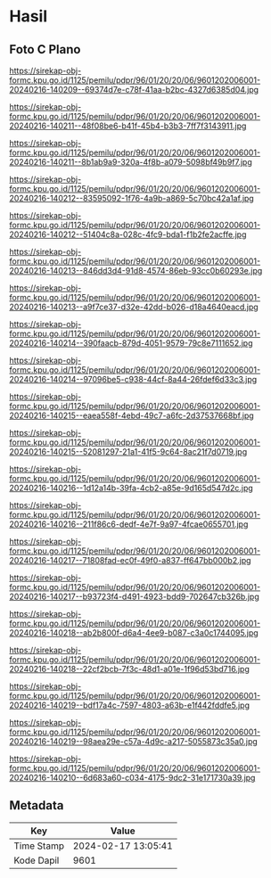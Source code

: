 # Hasil

## Foto C Plano

https://sirekap-obj-formc.kpu.go.id/1125/pemilu/pdpr/96/01/20/20/06/9601202006001-20240216-140209--69374d7e-c78f-41aa-b2bc-4327d6385d04.jpg

https://sirekap-obj-formc.kpu.go.id/1125/pemilu/pdpr/96/01/20/20/06/9601202006001-20240216-140211--48f08be6-b41f-45b4-b3b3-7ff7f3143911.jpg

https://sirekap-obj-formc.kpu.go.id/1125/pemilu/pdpr/96/01/20/20/06/9601202006001-20240216-140211--8b1ab9a9-320a-4f8b-a079-5098bf49b9f7.jpg

https://sirekap-obj-formc.kpu.go.id/1125/pemilu/pdpr/96/01/20/20/06/9601202006001-20240216-140212--83595092-1f76-4a9b-a869-5c70bc42a1af.jpg

https://sirekap-obj-formc.kpu.go.id/1125/pemilu/pdpr/96/01/20/20/06/9601202006001-20240216-140212--51404c8a-028c-4fc9-bda1-f1b2fe2acffe.jpg

https://sirekap-obj-formc.kpu.go.id/1125/pemilu/pdpr/96/01/20/20/06/9601202006001-20240216-140213--846dd3d4-91d8-4574-86eb-93cc0b60293e.jpg

https://sirekap-obj-formc.kpu.go.id/1125/pemilu/pdpr/96/01/20/20/06/9601202006001-20240216-140213--a9f7ce37-d32e-42dd-b026-d18a4640eacd.jpg

https://sirekap-obj-formc.kpu.go.id/1125/pemilu/pdpr/96/01/20/20/06/9601202006001-20240216-140214--390faacb-879d-4051-9579-79c8e7111652.jpg

https://sirekap-obj-formc.kpu.go.id/1125/pemilu/pdpr/96/01/20/20/06/9601202006001-20240216-140214--97096be5-c938-44cf-8a44-26fdef6d33c3.jpg

https://sirekap-obj-formc.kpu.go.id/1125/pemilu/pdpr/96/01/20/20/06/9601202006001-20240216-140215--eaea558f-4ebd-49c7-a6fc-2d37537668bf.jpg

https://sirekap-obj-formc.kpu.go.id/1125/pemilu/pdpr/96/01/20/20/06/9601202006001-20240216-140215--52081297-21a1-41f5-9c64-8ac21f7d0719.jpg

https://sirekap-obj-formc.kpu.go.id/1125/pemilu/pdpr/96/01/20/20/06/9601202006001-20240216-140216--1d12a14b-39fa-4cb2-a85e-9d165d547d2c.jpg

https://sirekap-obj-formc.kpu.go.id/1125/pemilu/pdpr/96/01/20/20/06/9601202006001-20240216-140216--211f86c6-dedf-4e7f-9a97-4fcae0655701.jpg

https://sirekap-obj-formc.kpu.go.id/1125/pemilu/pdpr/96/01/20/20/06/9601202006001-20240216-140217--71808fad-ec0f-49f0-a837-ff647bb000b2.jpg

https://sirekap-obj-formc.kpu.go.id/1125/pemilu/pdpr/96/01/20/20/06/9601202006001-20240216-140217--b93723f4-d491-4923-bdd9-702647cb326b.jpg

https://sirekap-obj-formc.kpu.go.id/1125/pemilu/pdpr/96/01/20/20/06/9601202006001-20240216-140218--ab2b800f-d6a4-4ee9-b087-c3a0c1744095.jpg

https://sirekap-obj-formc.kpu.go.id/1125/pemilu/pdpr/96/01/20/20/06/9601202006001-20240216-140218--22cf2bcb-7f3c-48d1-a01e-1f96d53bd716.jpg

https://sirekap-obj-formc.kpu.go.id/1125/pemilu/pdpr/96/01/20/20/06/9601202006001-20240216-140219--bdf17a4c-7597-4803-a63b-e1f442fddfe5.jpg

https://sirekap-obj-formc.kpu.go.id/1125/pemilu/pdpr/96/01/20/20/06/9601202006001-20240216-140219--98aea29e-c57a-4d9c-a217-5055873c35a0.jpg

https://sirekap-obj-formc.kpu.go.id/1125/pemilu/pdpr/96/01/20/20/06/9601202006001-20240216-140210--6d683a60-c034-4175-9dc2-31e171730a39.jpg


## Metadata

| Key        | Value               |
| ---------- | ------------------- |
| Time Stamp | 2024-02-17 13:05:41 |
| Kode Dapil | 9601                |



